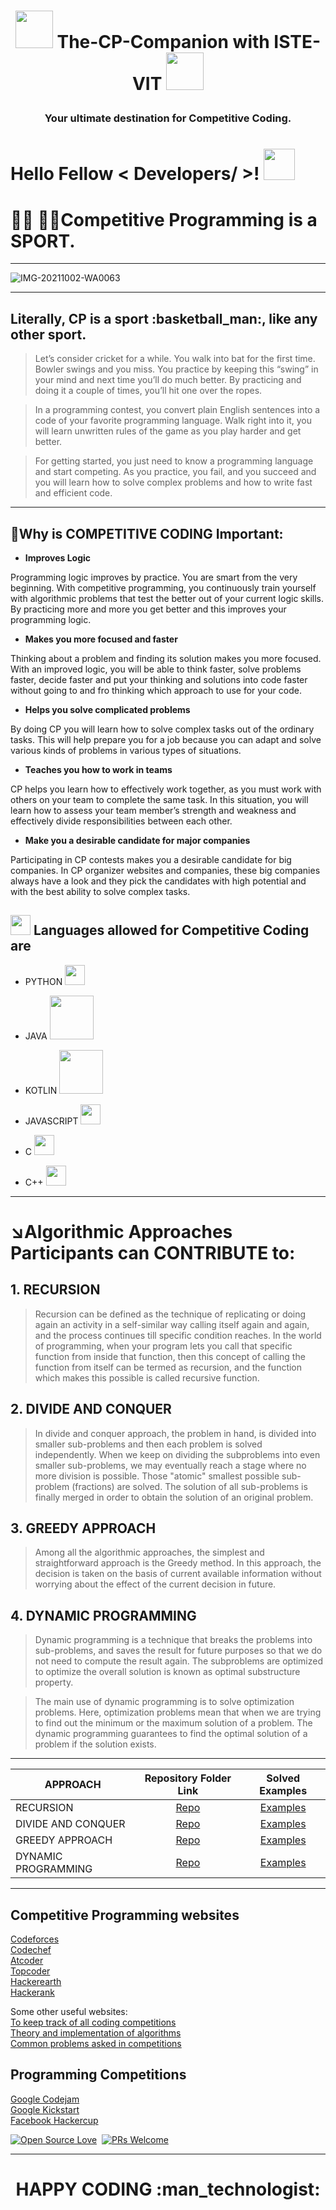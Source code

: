 <h1><p align="center"> <img src = "https://user-images.githubusercontent.com/77975418/135613429-2d9583d9-72e8-4073-8e20-41c37ca4592c.jpg" width = 60px> The-CP-Companion with ISTE-VIT <img src = "https://user-images.githubusercontent.com/77975418/135613429-2d9583d9-72e8-4073-8e20-41c37ca4592c.jpg" width = 60px></p>

	
	
<h3><p align="center"> Your ultimate destination for Competitive Coding.</p> </h3>


<h1> Hello Fellow < Developers/ >! <img src = "https://raw.githubusercontent.com/MartinHeinz/MartinHeinz/master/wave.gif" width = 50px> </h1>
<p align='center'>

# :man_technologist: :woman_technologist:Competitive Programming is a SPORT. 

<hr>

![IMG-20211002-WA0063](https://user-images.githubusercontent.com/77975418/135710557-dd35983c-08ff-4890-8e93-2dabd52eb0e8.jpg)


<hr>

<h2> Literally, CP is a sport :basketball_man:, like any other sport.  </h2>
	


> Let’s consider cricket for a while. You walk into bat for the first time. Bowler swings and you miss. You practice by keeping this “swing” in your mind and next time you’ll do much better. By practicing and doing it a couple of times, you’ll hit one over the ropes.

> In a programming contest, you convert plain English sentences into a code of your favorite programming language. Walk right into it, you will learn unwritten rules of the game as you play harder and get better. 

> For getting started, you just need to know a programming language and start competing. As you practice, you fail, and you succeed and you will learn how to solve complex problems and how to write fast and efficient code.

<hr>

<h2>🎯Why is COMPETITIVE CODING Important:</h2>

- **Improves Logic**

Programming logic improves by practice. You are smart from the very beginning. With competitive programming, you continuously train yourself with algorithmic problems that test the better out of your current logic skills. By practicing more and more you get better and this improves your programming logic.


- **Makes you more focused and faster**

Thinking about a problem and finding its solution makes you more focused. With an improved logic, you will be able to think faster, solve problems faster, decide faster and put your thinking and solutions into code faster without going to and fro thinking which approach to use for your code.


- **Helps you solve complicated problems**

By doing CP you will learn how to solve complex tasks out of the ordinary tasks. This will help prepare you for a job because you can adapt and solve various kinds of problems in various types of situations.


- **Teaches you how to work in teams**

CP helps you learn how to effectively work together, as you must work with others on your team to complete the same task. In this situation, you will learn how to assess your team member’s strength and weakness and effectively divide responsibilities between each other.



- **Make you a desirable candidate for major companies**

Participating in CP contests makes you a desirable candidate for big companies. In CP organizer websites and companies, these big companies always have a look and they pick the candidates with high potential and with the best ability to solve complex tasks.

<h2> <img src = "https://media2.giphy.com/media/QssGEmpkyEOhBCb7e1/giphy.gif?cid=ecf05e47a0n3gi1bfqntqmob8g9aid1oyj2wr3ds3mg700bl&rid=giphy.gif" width = 32px> Languages allowed for Competitive Coding are   </h2>

- PYTHON <img width ='32px' src ='https://raw.githubusercontent.com/rahulbanerjee26/githubAboutMeGenerator/main/icons/python.svg'> </a>

- JAVA <img width ='70px' src ='https://user-images.githubusercontent.com/77975418/135342048-728293fd-46fc-4238-821d-9084a316fadb.png'> </a>
	
- KOTLIN <img width ='70px' src ='https://user-images.githubusercontent.com/77975418/135341848-06ef8ce5-899e-495b-a6bf-841fad982105.png'> </a>
	
- JAVASCRIPT <img width ='32px' src ='https://raw.githubusercontent.com/rahulbanerjee26/githubAboutMeGenerator/main/icons/javascript.svg'> </a>
	
- C <img width ='32px' src ='https://raw.githubusercontent.com/rahulbanerjee26/githubAboutMeGenerator/main/icons/c.svg'> </a>
	
- C++ <img width ='32px' src ='https://raw.githubusercontent.com/rahulbanerjee26/githubAboutMeGenerator/main/icons/cpp.svg'> </a>

<hr>
	
# :arrow_lower_right:Algorithmic Approaches Participants can CONTRIBUTE to:

<h2> 1. RECURSION </h2>

> Recursion can be defined as the technique of replicating or doing again an activity in a self-similar way calling itself again and again, and the process continues till specific condition reaches. In the world of programming, when your program lets you call that specific function from inside that function, then this concept of calling the function from itself can be termed as recursion, and the function which makes this possible is called recursive function.

<h2> 2. DIVIDE AND CONQUER </h2>

> In divide and conquer approach, the problem in hand, is divided into smaller sub-problems and then each problem is solved independently. When we keep on dividing the subproblems into even smaller sub-problems, we may eventually reach a stage where no more division is possible. Those "atomic" smallest possible sub-problem (fractions) are solved. The solution of all sub-problems is finally merged in order to obtain the solution of an original problem.


<h2> 3. GREEDY APPROACH </h2>

> Among all the algorithmic approaches, the simplest and straightforward approach is the Greedy method. In this approach, the decision is taken on the basis of current available information without worrying about the effect of the current decision in future.


<h2> 4. DYNAMIC PROGRAMMING  </h2>

> Dynamic programming is a technique that breaks the problems into sub-problems, and saves the result for future purposes so that we do not need to compute the result again. The subproblems are optimized to optimize the overall solution is known as optimal substructure property. 

> The main use of dynamic programming is to solve optimization problems. Here, optimization problems mean that when we are trying to find out the minimum or the maximum solution of a problem. The dynamic programming guarantees to find the optimal solution of a problem if the solution exists.

<hr>



| APPROACH                                                                                         |                                 Repository Folder   Link                      |                                                              Solved Examples                                                        |
| --------------------------------------------------------------------------------------------- | :-------------------------------------------------------------------: |  :----------------------------------------------------------------------------------------------------------------------------: |              
| RECURSION                                                   | [Repo](https://github.com/ISTE-VIT/The-Algo-Companion/tree/main/RECURSION)        | [Examples](https://github.com/ISTE-VIT/The-Algo-Companion/tree/main/RECURSION/SOLVED%20EXAMPLES)  |  
| DIVIDE AND CONQUER                                                   | [Repo](https://github.com/ISTE-VIT/The-Algo-Companion/tree/main/DIVIDE%20AND%20CONQUER%20APPROACH)        | [Examples](https://github.com/ISTE-VIT/The-Algo-Companion/tree/main/DIVIDE%20AND%20CONQUER%20APPROACH/SOLVED%20EXAMPLES)  |    
| GREEDY APPROACH                                                     | [Repo](https://github.com/ISTE-VIT/The-Algo-Companion/tree/main/GREEDY%20TECHNIQUE)        | [Examples](https://github.com/ISTE-VIT/The-Algo-Companion/tree/main/GREEDY%20TECHNIQUE/SOLVED%20EXAMPLES)  |    
| DYNAMIC PROGRAMMING                                     | [Repo](https://github.com/ISTE-VIT/The-Algo-Companion/tree/main/DYNAMIC%20PROGRAMMING)        | [Examples](https://github.com/ISTE-VIT/The-Algo-Companion/tree/main/DYNAMIC%20PROGRAMMING/SOLVED%20EXAMPLES)  |   

<hr>

<h2> Competitive Programming websites </h2>

[Codeforces](https://codeforces.com/)  
[Codechef](https://www.codechef.com/)  
[Atcoder](https://atcoder.jp/)  
[Topcoder](https://www.topcoder.com/)  
[Hackerearth](https://www.hackerearth.com/)  
[Hackerank](https://www.hackerrank.com/)  

Some other useful websites:  
[To keep track of all coding competitions](https://clist.by)  
[Theory and implementation of algorithms](https://cp-algorithms.com/)  
[Common problems asked in competitions](https://cses.fi/problemset/)  

<h2> Programming Competitions </h2>

[Google Codejam](https://codingcompetitions.withgoogle.com/codejam)  
[Google Kickstart](https://codingcompetitions.withgoogle.com/kickstart)  
[Facebook Hackercup](https://www.facebook.com/codingcompetitions/hacker-cup)

[![Open Source Love](https://badges.frapsoft.com/os/v1/open-source.svg?v=102)](https://hacktoberfest.digitalocean.com/)&nbsp;
[![PRs Welcome](https://img.shields.io/badge/PRs-welcome-brightgreen.svg?style=flat-square)]()&nbsp;
        
        

<hr>

<h1><p align="center"> HAPPY CODING :man_technologist:	</p></h1>
